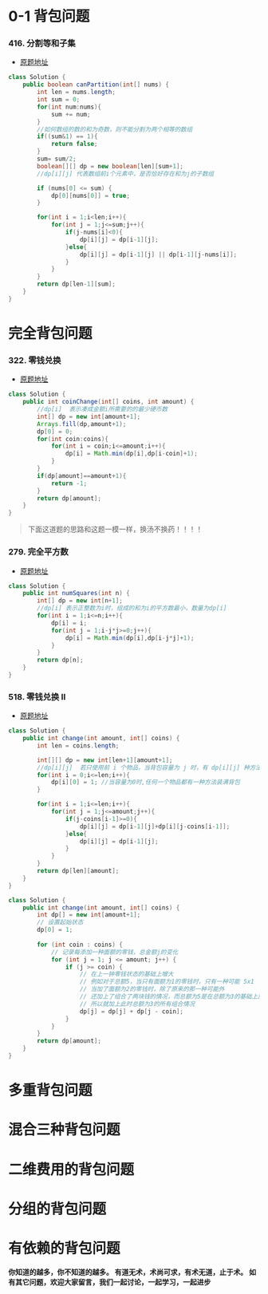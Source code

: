 #   0-1 背包问题
### 416. 分割等和子集
* [原题地址](https://leetcode-cn.com/problems/partition-equal-subset-sum/)

```java
class Solution {
    public boolean canPartition(int[] nums) {
        int len = nums.length;
        int sum = 0;
        for(int num:nums){
            sum += num;
        }
        //如何数组的数的和为奇数，则不能分割为两个相等的数组
        if((sum&1) == 1){
            return false;
        }
        sum= sum/2;
        boolean[][] dp = new boolean[len][sum+1];
        //dp[i][j] 代表数组前i个元素中，是否恰好存在和为j的子数组

        if (nums[0] <= sum) {
            dp[0][nums[0]] = true;
        }

        for(int i = 1;i<len;i++){
            for(int j = 1;j<=sum;j++){
                if(j-nums[i]<0){
                    dp[i][j] = dp[i-1][j];
                }else{
                    dp[i][j] = dp[i-1][j] || dp[i-1][j-nums[i]];
                }
            }
        }
        return dp[len-1][sum];
    }
}
```

#  完全背包问题
###  322. 零钱兑换
* [原题地址](https://leetcode-cn.com/problems/coin-change/)

```java
class Solution {
    public int coinChange(int[] coins, int amount) {
        //dp[i]  表示凑成金额i所需要的的最少硬币数
        int[] dp = new int[amount+1];
        Arrays.fill(dp,amount+1);
        dp[0] = 0;
        for(int coin:coins){
            for(int i = coin;i<=amount;i++){
                dp[i] = Math.min(dp[i],dp[i-coin]+1);
            }
        }
        if(dp[amount]==amount+1){
            return -1;
        }
        return dp[amount];
    }
}
```

> 下面这道题的思路和这题一模一样，换汤不换药！！！！

###  279. 完全平方数
* [原题地址](https://leetcode-cn.com/problems/perfect-squares/)

```java
class Solution {
    public int numSquares(int n) {
        int[] dp = new int[n+1];
        //dp[i] 表示正整数为i时，组成的和为i的平方数最小，数量为dp[i]
        for(int i = 1;i<=n;i++){
            dp[i] = i;
            for(int j = 1;i-j*j>=0;j++){
                dp[i] = Math.min(dp[i],dp[i-j*j]+1);
            }
        }
        return dp[n];
    }
}
```
###  518. 零钱兑换 II
* [原题地址](https://leetcode-cn.com/problems/coin-change-2/)
```java
class Solution {
    public int change(int amount, int[] coins) {
        int len = coins.length;

        int[][] dp = new int[len+1][amount+1];
        //dp[i][j]  若只使用前 i 个物品，当背包容量为 j 时，有 dp[i][j] 种方法可以装满背包。
        for(int i = 0;i<=len;i++){
            dp[i][0] = 1; //当容量为0时,任何一个物品都有一种方法装满背包
        }

        for(int i = 1;i<=len;i++){
            for(int j = 1;j<=amount;j++){
                if(j-coins[i-1]>=0){
                    dp[i][j] = dp[i-1][j]+dp[i][j-coins[i-1]];
                }else{
                    dp[i][j] = dp[i-1][j];
                }
            }
        }
        return dp[len][amount];
    }
}
```
```java
class Solution {
    public int change(int amount, int[] coins) {
        int dp[] = new int[amount+1];
        // 设置起始状态
        dp[0] = 1;
        
        for (int coin : coins) {
            // 记录每添加一种面额的零钱，总金额j的变化
            for (int j = 1; j <= amount; j++) {
                if (j >= coin) {
                    // 在上一钟零钱状态的基础上增大
                    // 例如对于总额5，当只有面额为1的零钱时，只有一种可能 5x1
                    // 当加了面额为2的零钱时，除了原来的那一种可能外
                    // 还加上了组合了两块钱的情况，而总额为5是在总额为3的基础上加上两块钱来的
                    // 所以就加上此时总额为3的所有组合情况
                    dp[j] = dp[j] + dp[j - coin];
                }
            }
        }
        return dp[amount];
    }
}
```
#  多重背包问题
#  混合三种背包问题
#  二维费用的背包问题
#  分组的背包问题
# 有依赖的背包问题

**你知道的越多，你不知道的越多。
有道无术，术尚可求，有术无道，止于术。
如有其它问题，欢迎大家留言，我们一起讨论，一起学习，一起进步**
